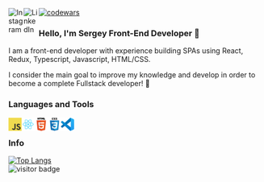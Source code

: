 [<img align="left" alt="Instagram" width="30px" src="https://cdn.jsdelivr.net/npm/simple-icons@v3/icons/telegram.svg" />][telegram]
[<img align="left" alt="LinkedIn" width="30px" src="https://cdn.jsdelivr.net/npm/simple-icons@v3/icons/linkedin.svg" />][linkedin]
[![codewars](https://www.codewars.com/users/MrTomMus/badges/small)](https://www.codewars.com/users/MrTomMus) 

### Hello, I'm Sergey Front-End Developer 👋

I am a front-end developer with experience building SPAs using React, Redux, Typescript, Javascript, HTML/CSS.

I consider the main goal to improve my knowledge and develop in order to become a complete Fullstack developer! 💪

### Languages and Tools

<img align="left" alt="JavaScript" width="26px" src="https://raw.githubusercontent.com/github/explore/80688e429a7d4ef2fca1e82350fe8e3517d3494d/topics/javascript/javascript.png" />
<img align="left" alt="React" width="26px" src="https://raw.githubusercontent.com/github/explore/80688e429a7d4ef2fca1e82350fe8e3517d3494d/topics/react/react.png" />
<img align="left" alt="HTML5" width="26px" src="https://raw.githubusercontent.com/github/explore/80688e429a7d4ef2fca1e82350fe8e3517d3494d/topics/html/html.png" />
<img align="left" alt="CSS3" width="26px" src="https://raw.githubusercontent.com/github/explore/80688e429a7d4ef2fca1e82350fe8e3517d3494d/topics/css/css.png" />
<!-- <img align="left" alt="Sass" width="26px" src="https://raw.githubusercontent.com/github/explore/80688e429a7d4ef2fca1e82350fe8e3517d3494d/topics/sass/sass.png" /> -->
<img align="left" alt="Visual Studio Code" width="26px" src="https://raw.githubusercontent.com/github/explore/80688e429a7d4ef2fca1e82350fe8e3517d3494d/topics/visual-studio-code/visual-studio-code.png" />
</br>

### Info

[![Top Langs](https://github-readme-stats.vercel.app/api/top-langs/?username=mrtommus&layout=compact)](https://github.com/mrtommus/github-readme-stats)
</br>
![visitor badge](https://visitor-badge.glitch.me/badge?page_id=mrtommus.visitor-badge&left_text=My%20Page%20Visitors)



[telegram]: https://t.me/sergey55578
[linkedin]: https://www.linkedin.com/in/sergey-bukin-006528220/
[Codewars]: https://www.codewars.com/users/mrtommus


<!--
**MrTomMus/MrTomMus** is a ✨ _special_ ✨ repository because its `README.md` (this file) appears on your GitHub profile.

Here are some ideas to get you started:

- 🔭 I’m currently working on ...
- 🌱 I’m currently learning ...
- 👯 I’m looking to collaborate on ...
- 🤔 I’m looking for help with ...
- 💬 Ask me about ...
- 📫 How to reach me: ...
- 😄 Pronouns: ...
- ⚡ Fun fact: ...
-->
